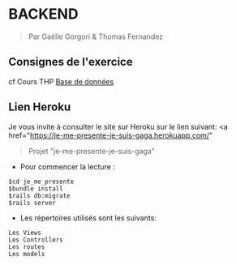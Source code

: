 #  BACKEND

> Par Gaëlle Gorgori & Thomas Fernandez

## Consignes de l'exercice

cf Cours THP <a href="https://www.thehackingproject.org/week/5/day/1"> Base de données</a>

## Lien Heroku

Je vous invite à consulter le site sur Heroku sur le lien suivant: <a href="https://je-me-presente-je-suis-gaga.herokuapp.com/"
>Projet "je-me-presente-je-suis-gaga"</a>

* Pour commencer la lecture :
```
$cd je_me_presente
$bundle install
$rails db:migrate
$rails server
```

* Les répertoires utilisés sont les suivants:
```
Les Views
Les Controllers
Les routes
Les models
```

